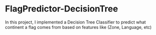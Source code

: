 # FlagPredictor-DecisionTree

In this project, I implemented a Decision Tree Classifier to predict what continent a flag comes from based on features like (Zone, Language, etc)
